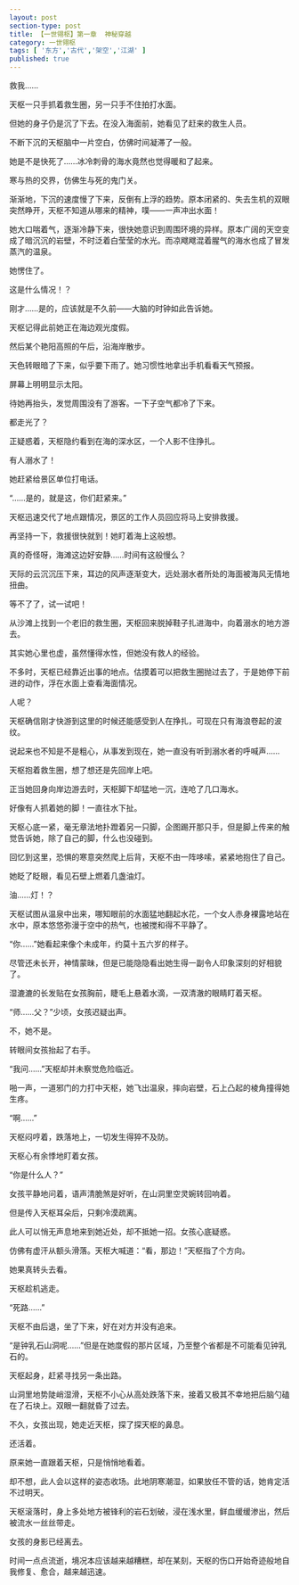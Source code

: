 ```yaml
---
layout: post
section-type: post
title: 【一世翎枢】第一章  神秘穿越
category: 一世翎枢
tags: [ '东方','古代','架空','江湖' ]
published: true
---
```

﻿救我……

天枢一只手抓着救生圈，另一只手不住拍打水面。

但她的身子仍是沉了下去。在没入海面前，她看见了赶来的救生人员。

不断下沉的天枢脑中一片空白，仿佛时间凝滞了一般。

她是不是快死了……冰冷刺骨的海水竟然也觉得暖和了起来。

寒与热的交界，仿佛生与死的鬼门关。

渐渐地，下沉的速度慢了下来，反倒有上浮的趋势。原本闭紧的、失去生机的双眼突然睁开，天枢不知道从哪来的精神，噗——一声冲出水面！

她大口喘着气，逐渐冷静下来，很快她意识到周围环境的异样。原本广阔的天空变成了暗沉沉的岩壁，不时泛着白莹莹的水光。而凉飕飕混着腥气的海水也成了冒发蒸汽的温泉。

她愣住了。

这是什么情况！？

刚才……是的，应该就是不久前——大脑的时钟如此告诉她。

天枢记得此前她正在海边观光度假。

然后某个艳阳高照的午后，沿海岸散步。

天色转眼暗了下来，似乎要下雨了。她习惯性地拿出手机看看天气预报。

屏幕上明明显示太阳。

待她再抬头，发觉周围没有了游客。一下子空气都冷了下来。

都走光了？

正疑惑着，天枢隐约看到在海的深水区，一个人影不住挣扎。

有人溺水了！

她赶紧给景区单位打电话。

“……是的，就是这，你们赶紧来。”

天枢迅速交代了地点跟情况，景区的工作人员回应将马上安排救援。

再坚持一下，救援很快就到！她盯着海上这般想。

真的奇怪呀，海滩这边好安静……时间有这般慢么？

天际的云沉沉压下来，耳边的风声逐渐变大，远处溺水者所处的海面被海风无情地扭曲。

等不了了，试一试吧！

从沙滩上找到一个老旧的救生圈，天枢回来脱掉鞋子扎进海中，向着溺水的地方游去。

其实她心里也虚，虽然懂得水性，但她没有救人的经验。

不多时，天枢已经靠近出事的地点。估摸着可以把救生圈抛过去了，于是她停下前进的动作，浮在水面上查看海面情况。

人呢？

天枢确信刚才快游到这里的时候还能感受到人在挣扎，可现在只有海浪卷起的波纹。

说起来也不知是不是粗心，从事发到现在，她一直没有听到溺水者的呼喊声……

天枢抱着救生圈，想了想还是先回岸上吧。

正当她回身向岸边游去时，天枢脚下却猛地一沉，连呛了几口海水。

好像有人抓着她的脚！一直往水下扯。

天枢心底一紧，毫无章法地扑蹬着另一只脚，企图踢开那只手，但是脚上传来的触觉告诉她，除了自己的脚，什么也没碰到。

回忆到这里，恐惧的寒意突然爬上后背，天枢不由一阵哆嗦，紧紧地抱住了自己。

她眨了眨眼，看见石壁上燃着几盏油灯。

油……灯！？

天枢试图从温泉中出来，哪知眼前的水面猛地翻起水花，一个女人赤身裸露地站在水中，原本悠悠弥漫于空中的热气，也被搅和得不平静了。

“你……”她看起来像个未成年，约莫十五六岁的样子。

尽管还未长开，神情蒙昧，但是已能隐隐看出她生得一副令人印象深刻的好相貌了。

湿漉漉的长发贴在女孩胸前，睫毛上悬着水滴，一双清澈的眼睛盯着天枢。

“师……父？”少顷，女孩迟疑出声。

不，她不是。

转眼间女孩抬起了右手。

“我问……”天枢却并未察觉危险临近。

啪一声，一道邪门的力打中天枢，她飞出温泉，摔向岩壁，石上凸起的棱角撞得她生疼。

“啊……”

天枢闷哼着，跌落地上，一切发生得猝不及防。

天枢心有余悸地盯着女孩。

“你是什么人？”

女孩平静地问着，语声清脆煞是好听，在山洞里空灵婉转回响着。

但是传入天枢耳朵后，只剩冷漠疏离。

此人可以悄无声息地来到她近处，却不抵她一招。女孩心底疑惑。

仿佛有虚汗从额头滑落。天枢大喊道：“看，那边！”天枢指了个方向。

她果真转头去看。

天枢趁机逃走。

“死路……”

天枢不由后退，坐了下来，好在对方并没有追来。

“是钟乳石山洞呢……”但是在她度假的那片区域，乃至整个省都是不可能看见钟乳石的。

天枢起身，赶紧寻找另一条出路。

山洞里地势陡峭湿滑，天枢不小心从高处跌落下来，接着又极其不幸地把后脑勺磕在了石块上。双眼一翻就昏了过去。

不久，女孩出现，她走近天枢，探了探天枢的鼻息。

还活着。

原来她一直跟着天枢，只是悄悄地看着。

却不想，此人会以这样的姿态收场。此地阴寒潮湿，如果放任不管的话，她肯定活不过明天。

天枢滚落时，身上多处地方被锋利的岩石划破，浸在浅水里，鲜血缓缓渗出，然后被流水一丝丝带走。

女孩的身影已经离去。

时间一点点流逝，境况本应该越来越糟糕，却在某刻，天枢的伤口开始奇迹般地自我修复、愈合，越来越迅速。


